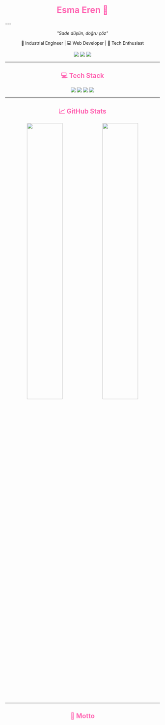 <h1 align="center" style="color:#ff69b4;">Esma Eren 🐼 </h1>
---
<p align="center">
  <em>"Sade düşün, doğru çöz" </em>
</p>


<p align="center">
  🚀 Industrial Engineer | 💻 Web Developer | 🎯 Tech Enthusiast
</p>

<p align="center">
   <a href="mailto:esma_eren147@hotmail.com"><img src="https://img.shields.io/badge/Hotmail-0078D4?style=for-the-badge&logo=microsoft-outlook&logoColor=white"/></a>
  <a href="https://github.com/1esmaeren"><img src="https://img.shields.io/badge/GitHub-000000?style=for-the-badge&logo=github&logoColor=white"/></a>
  <a href="https://www.linkedin.com/in/esma-eren-5b2925158/"><img src="https://img.shields.io/badge/LinkedIn-0077B5?style=for-the-badge&logo=linkedin&logoColor=white"/></a>
</p>

---

<h2 align="center" style="color:#ff69b4;">💻 Tech Stack</h2>

<p align="center">
  <img src="https://img.shields.io/badge/PHP-777BB4?style=for-the-badge&logo=php&logoColor=white"/>
  <img src="https://img.shields.io/badge/MySQL-4479A1?style=for-the-badge&logo=mysql&logoColor=white"/>
  <img src="https://img.shields.io/badge/HTML5-E34F26?style=for-the-badge&logo=html5&logoColor=white"/>
  <img src="https://img.shields.io/badge/CSS3-1572B6?style=for-the-badge&logo=css3&logoColor=white"/>
</p>

---

<h2 align="center" style="color:#ff69b4;">📈 GitHub Stats</h2>

<p align="center">
  <img src="https://github-readme-stats.vercel.app/api?username=1esmaeren&show_icons=true&theme=aura" width="48%"/>
  <img src="https://github-readme-stats.vercel.app/api/top-langs/?username=1esmaeren&layout=compact&theme=aura" width="48%"/>
</p>

---

<h2 align="center" style="color:#ff69b4;">🌱 Motto</h2>

